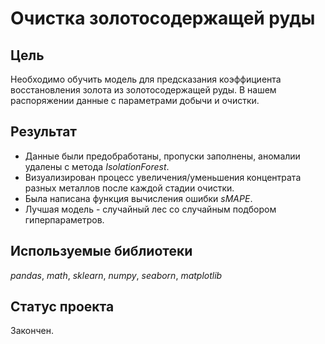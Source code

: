 # Очистка золотосодержащей руды


## Цель

Необходимо обучить модель для предсказания коэффициента восстановления золота из золотосодержащей руды. В нашем распоряжении данные с параметрами добычи и очистки.

## Результат

* Данные были предобработаны, пропуски заполнены, аномалии удалены c метода *IsolationForest*.
* Визуализирован процесс увеличения/уменьшения концентрата разных металлов после каждой стадии очистки.
* Была написана функция вычисления ошибки *sMAPE*.
* Лучшая модель - случайный лес со случайным подбором гиперпараметров.

## Используемые библиотеки
*pandas*, *math*, *sklearn*, *numpy*, *seaborn*, *matplotlib*

## Статус проекта

Закончен.